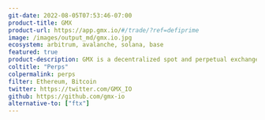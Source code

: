 ```yaml
---
git-date: 2022-08-05T07:53:46-07:00
product-title: GMX
product-url: https://app.gmx.io/#/trade/?ref=defiprime
image: /images/output_md/gmx.io.jpg
ecosystem: arbitrum, avalanche, solana, base
featured: true
product-description: GMX is a decentralized spot and perpetual exchange that supports low swap fees and zero price impact trades and let you trade top cryptocurrencies with up to 30x leverage directly from your wallet.
coltitle: "Perps"
colpermalink: perps
filter: Ethereum, Bitcoin
twitter: https://twitter.com/GMX_IO
github: https://github.com/gmx-io
alternative-to: ["ftx"]
---
```

